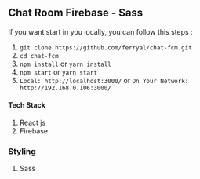 
## Chat Room Firebase - Sass

<!-- This project build with react & firebase cloud messaging. You can try demo by click [here](https://sosmedku.netlify.com/) -->

If you want start in you locally, you can follow this steps :
1. ``` git clone https://github.com/ferryal/chat-fcm.git ```
2. ``` cd chat-fcm ```
3. ``` npm install ``` or ``` yarn install ```
4. ``` npm start ``` or ``` yarn start ```
5. ``` Local: http://localhost:3000/ ``` or ``` On Your Network:  http://192.168.0.106:3000/ ```


#### Tech Stack
1. React js
2. Firebase

### Styling
1. Sass

<!-- #### Routes
Method | URL | Detail
-------|-----|-------
GET | / | Get all users
GET | /post/id | Get posts each user by id
GET | /users/albums/id   |  Get albums each user by id
GET | /photos | Get all photos
GET | /posts/comments/id | Get comments each user post by id
POST | /posts/create | Post an article
POST | /comments| Post an comment
PUT | /comments/id | Put an comment
PUT | /posts/edit/id | Put an article

##### Note: the resource API will not be really created/updated/deleted on the server but it will be faked as if.

##### Note: If you want get all photos be patient cause over loaded [5000 items] -->
